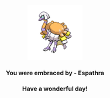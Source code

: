 <p align="center">
    <img src="https://raw.githubusercontent.com/PokeAPI/sprites/master/sprites/pokemon/956.png" width="150" height="150">
</p>
<h3 align="center">You were embraced by - <b>Espathra</b></h3>
<h3 align="center">Have a wonderful day!</h3>
